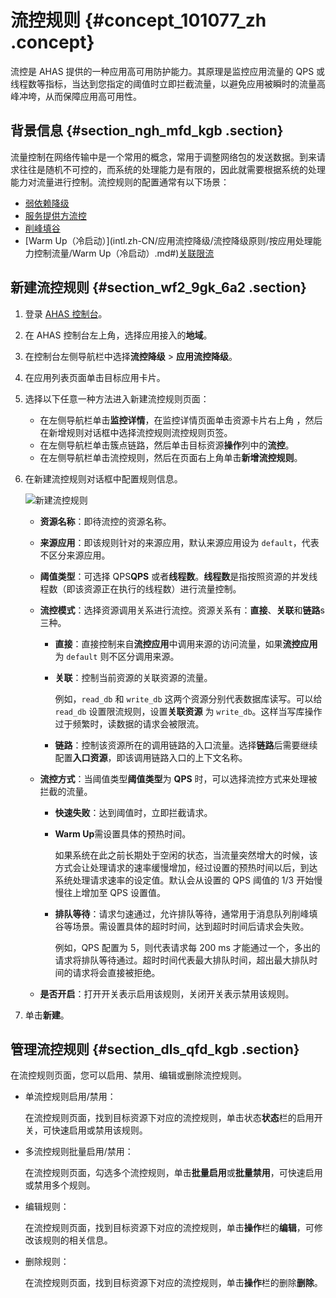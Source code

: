 # 流控规则 {#concept_101077_zh .concept}

流控是 AHAS 提供的一种应用高可用防护能力。其原理是监控应用流量的 QPS 或线程数等指标，当达到您指定的阈值时立即拦截流量，以避免应用被瞬时的流量高峰冲垮，从而保障应用高可用性。

## 背景信息 {#section_ngh_mfd_kgb .section}

流量控制在网络传输中是一个常用的概念，常用于调整网络包的发送数据。到来请求往往是随机不可控的，而系统的处理能力是有限的，因此就需要根据系统的处理能力对流量进行控制。流控规则的配置通常有以下场景：

-   [弱依赖降级](intl.zh-CN/应用流控降级/流控降级原则/弱依赖降级.md#)
-   [服务提供方流控](intl.zh-CN/应用流控降级/流控降级原则/按应用处理能力控制流量/服务提供方流控.md#)
-   [削峰填谷](intl.zh-CN/应用流控降级/流控降级原则/按应用处理能力控制流量/削峰填谷.md#)
-   [Warm Up（冷启动）](intl.zh-CN/应用流控降级/流控降级原则/按应用处理能力控制流量/Warm Up（冷启动）.md#)[关联限流](intl.zh-CN/应用流控降级/流控降级原则/按应用处理能力控制流量/关联限流.md#)

## 新建流控规则 {#section_wf2_9gk_6a2 .section}

1.  登录 [AHAS 控制台](https://ahas.console.aliyun.com/)。
2.  在 AHAS 控制台左上角，选择应用接入的**地域**。
3.  在控制台左侧导航栏中选择**流控降级** \> **应用流控降级**。
4.  在应用列表页面单击目标应用卡片。
5.  选择以下任意一种方法进入新建流控规则页面：
    -   在左侧导航栏单击**监控详情**，在监控详情页面单击资源卡片右上角 ，然后在新增规则对话框中选择流控规则流控规则页签。
    -   在左侧导航栏单击簇点链路，然后单击目标资源**操作**列中的**流控**。
    -   在左侧导航栏单击流控规则，然后在页面右上角单击**新增流控规则**。
6.  在新建流控规则对话框中配置规则信息。

    ![新建流控规则](images/57917_zh-CN.png "新建流控规则")

    -   **资源名称**：即待流控的资源名称。
    -   **来源应用**：即该规则针对的来源应用，默认来源应用设为 `default`，代表不区分来源应用。
    -   **阈值类型**：可选择 QPS**QPS** 或者**线程数**。**线程数**是指按照资源的并发线程数（即该资源正在执行的线程数）进行流量控制。
    -   **流控模式**：选择资源调用关系进行流控。资源关系有：**直接**、**关联**和**链路**s三种。
        -   **直接**：直接控制来自**流控应用**中调用来源的访问流量，如果**流控应用**为 `default` 则不区分调用来源。
        -   **关联**：控制当前资源的关联资源的流量。

            例如，`read_db` 和 `write_db` 这两个资源分别代表数据库读写。可以给 `read_db` 设置限流规则，设置**关联资源** 为 `write_db`。这样当写库操作过于频繁时，读数据的请求会被限流。

        -   **链路**：控制该资源所在的调用链路的入口流量。选择**链路**后需要继续配置**入口资源**，即该调用链路入口的上下文名称。
    -   **流控方式**：当阈值类型**阈值类型**为 **QPS** 时，可以选择流控方式来处理被拦截的流量。
        -   **快速失败**：达到阈值时，立即拦截请求。
        -   **Warm Up**需设置具体的预热时间。

            如果系统在此之前长期处于空闲的状态，当流量突然增大的时候，该方式会让处理请求的速率缓慢增加，经过设置的预热时间以后，到达系统处理请求速率的设定值。默认会从设置的 QPS 阈值的 1/3 开始慢慢往上增加至 QPS 设置值。

        -   **排队等待**：请求匀速通过，允许排队等待，通常用于消息队列削峰填谷等场景。需设置具体的超时时间，达到超时时间后请求会失败。

            例如，QPS 配置为 5，则代表请求每 200 ms 才能通过一个，多出的请求将排队等待通过。超时时间代表最大排队时间，超出最大排队时间的请求将会直接被拒绝。

    -   **是否开启**：打开开关表示启用该规则，关闭开关表示禁用该规则。
7.  单击**新建**。

## 管理流控规则 {#section_dls_qfd_kgb .section}

在流控规则页面，您可以启用、禁用、编辑或删除流控规则。

-   单流控规则启用/禁用：

    在流控规则页面，找到目标资源下对应的流控规则，单击状态**状态**栏的启用开关，可快速启用或禁用该规则。

-   多流控规则批量启用/禁用：

    在流控规则页面，勾选多个流控规则，单击**批量启用**或**批量禁用**，可快速启用或禁用多个规则。

-   编辑规则：

    在流控规则页面，找到目标资源下对应的流控规则，单击**操作**栏的**编辑**，可修改该规则的相关信息。

-   删除规则：

    在流控规则页面，找到目标资源下对应的流控规则，单击**操作**栏的删除**删除**。


